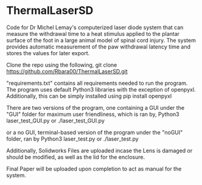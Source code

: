 # ThermalLaserSD
Code for Dr Michel Lemay's computerized laser diode system that can measure the withdrawal time to a heat stimulus applied to the plantar 
surface of the foot in a large animal model of spinal cord injury. The system provides automatic measurement of the paw withdrawal latency
time and stores the values for later export.

Clone the repo using the following,
    git clone https://github.com/Rbara00/ThermalLaserSD.git

"requirements.txt" contains all requirements needed to run the program. The program uses default Python3 libraries with the exception of 
openpyxl. Additionally, this can be simply installed using
    pip install openpyxl

There are two versions of the program, one containing a GUI under the "GUI" folder for maximum user friendliness, which is ran by, 
    Python3 laser_test_GUI.py       or      ./laser_test_GUI.py

or a no GUI, terminal-based version of the program under the "noGUI" folder, ran by
    Python3 laser_test.py       or      ./laser_test.py

Additionally, Solidworks Files are uploaded incase the Lens is damaged or should be modified, as well as the lid for the enclosure.

Final Paper will be uploaded upon completion to act as manual for the system.
